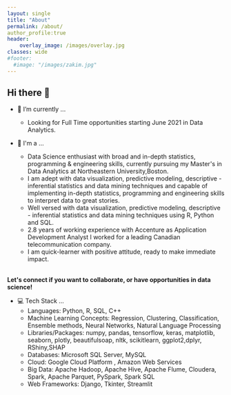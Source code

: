 ```yaml
---
layout: single
title: "About"
permalink: /about/
author_profile:true
header:
    overlay_image: /images/overlay.jpg
classes: wide
#footer:
  #image: "/images/zakim.jpg"
---
```


## Hi there 👋

-	🔭 I’m currently ...<br>
	- Looking for Full Time opportunities starting June 2021 in Data Analytics.
	
-	🏁 I'm a ...<br>
	- Data Science enthusiast with broad and in-depth statistics, programming & engineering skills, currently pursuing my Master's in Data Analytics at Northeastern University,Boston.<br>
	- I am adept with data visualization, predictive modeling, descriptive - inferential statistics and data mining techniques and capable of implementing in-depth statistics, programming and engineering skills to interpret data to great stories.<br>
	- Well versed with data visualization, predictive modeling, descriptive - inferential statistics and data mining techniques using R, Python and SQL.<br>
	- 2.8 years of working experience with Accenture as Application Development Analyst I worked for a leading Canadian telecommunication company.<br>
	- I am quick-learner with positive attitude, ready to make immediate impact.<br>
	<br>
	
<b> Let's connect if you want to collaborate, or have opportunities in data science! </b>

-	💻 Tech Stack ...<br>
    - Languages: Python, R, SQL, C++ <br>
    - Machine Learning Concepts: Regression, Clustering, Classification, Ensemble methods, Neural Networks, Natural Language Processing <br>
    - Libraries/Packages: numpy, pandas, tensorflow, keras, matplotlib, seaborn, plotly, beautifulsoap, nltk, scikitlearn, ggplot2,dplyr, RShiny,SHAP<br>
    - Databases: Microsoft SQL Server, MySQL<br>
    - Cloud: Google Cloud Platform , Amazon Web Services <br>
    - Big Data: Apache Hadoop, Apache Hive, Apache Flume, Cloudera, Spark, Apache Parquet, PySpark, Spark SQL <br>
    - Web Frameworks: Django, Tkinter, Streamlit